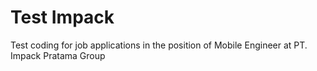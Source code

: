# Test Impack

Test coding for job applications in the position of Mobile Engineer at PT. Impack Pratama Group
